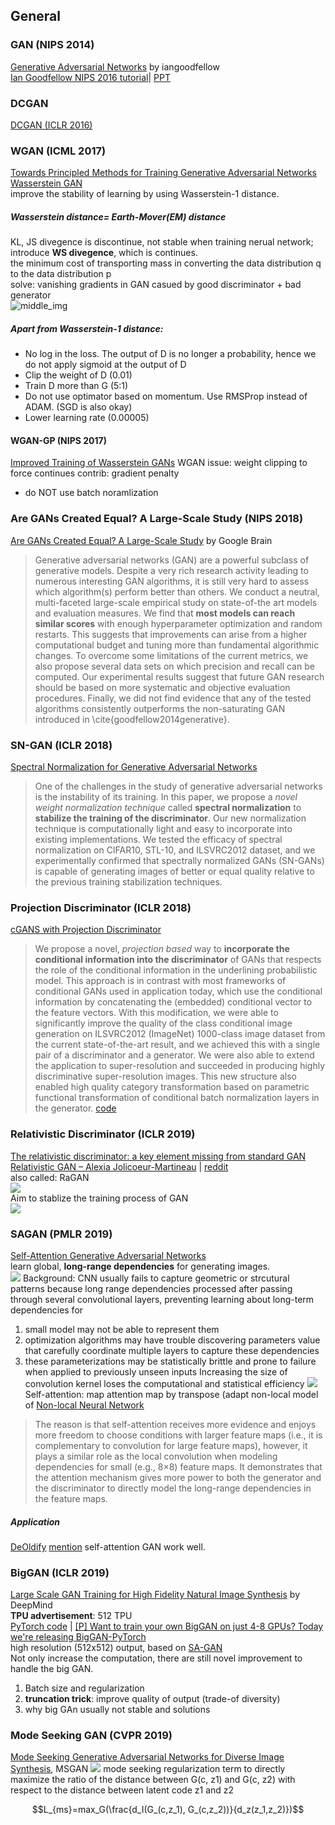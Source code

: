 ## General

### GAN (NIPS 2014)
[Generative Adversarial Networks](https://arxiv.org/abs/1406.2661) by iangoodfellow  
[Ian Goodfellow NIPS 2016 tutorial](https://arxiv.org/pdf/1701.00160.pdf)| [PPT](http://www.iangoodfellow.com/slides/2016-12-04-NIPS.pdf) 

### DCGAN
[DCGAN (ICLR 2016)](GAN_repersentation_learning.html#dcgan-iclr-2016)

<!--
### LSGAN
[Least Squares Generative Adversarial Networks](https://arxiv.org/abs/1611.04076)  
adopt least squares loss function for the discriminator, which yeilds minimizing the Pearson x^2 divergence  
Notes: [Gapeng](https://zhuanlan.zhihu.com/p/25768099) said change the loss in DCGAN without modification of model architecture do not imporve result
-->

### WGAN (ICML 2017)
[Towards Principled Methods for Training Generative Adversarial Networks](https://arxiv.org/abs/1701.04862)
[Wasserstein GAN](https://arxiv.org/abs/1701.07875)  
improve the stability of learning by using Wasserstein-1 distance. 
##### Wasserstein distance= Earth-Mover(EM) distance
KL, JS divegence is discontinue, not stable when training nerual network; introduce **WS divegence**, which is continues.  
the minimum cost of transporting mass in converting the data distribution q to the data distribution p  
solve: vanishing gradients in GAN casued by good discriminator + bad generator  
![middle_img](img/WGAN_critic.png)
##### Apart from Wasserstein-1 distance:
* No log in the loss. The output of D is no longer a probability, hence we do not apply sigmoid at the output of D
* Clip the weight of D (0.01)
* Train D more than G (5:1)
* Do not use optimator based on momentum. Use RMSProp instead of ADAM. (SGD is also okay)
* Lower learning rate (0.00005)
#### WGAN-GP (NIPS 2017)
[Improved Training of Wasserstein GANs](https://arxiv.org/abs/1704.00028)
WGAN issue: weight clipping to force continues
contrib: gradient penalty
* do NOT use batch noramlization

### Are GANs Created Equal? A Large-Scale Study (NIPS 2018)
[Are GANs Created Equal? A Large-Scale Study](https://arxiv.org/pdf/1711.10337.pdf) by Google Brain  
> Generative adversarial networks (GAN) are a powerful subclass of generative models. Despite a very rich research activity leading to numerous interesting GAN algorithms, it is still very hard to assess which algorithm(s) perform better than others. We conduct a neutral, multi-faceted large-scale empirical study on state-of-the art models and evaluation measures. We find that **most models can reach similar scores** with enough hyperparameter optimization and random restarts. This suggests that improvements can arise from a higher computational budget and tuning more than fundamental algorithmic changes. To overcome some limitations of the current metrics, we also propose several data sets on which precision and recall can be computed. Our experimental results suggest that future GAN research should be based on more systematic and objective evaluation procedures. Finally, we did not find evidence that any of the tested algorithms consistently outperforms the non-saturating GAN introduced in \cite{goodfellow2014generative}.

### SN-GAN (ICLR 2018)
[Spectral Normalization for Generative Adversarial Networks](https://openreview.net/pdf?id=B1QRgziT-)  
> One of the challenges in the study of generative adversarial networks is the instability of its training. In this paper, we propose a *novel weight normalization technique* called **spectral normalization** to **stabilize the training of the discriminator**. Our new normalization technique is computationally light and easy to incorporate into existing implementations. We tested the efficacy of spectral normalization on CIFAR10, STL-10, and ILSVRC2012 dataset, and we experimentally confirmed that spectrally normalized GANs (SN-GANs) is capable of generating images of better or equal quality relative to the previous training stabilization techniques.

### Projection Discriminator (ICLR 2018)
[cGANS with Projection Discriminator](https://openreview.net/pdf?id=ByS1VpgRZ)  
> We propose a novel, *projection based* way to **incorporate the conditional information into the discriminator** of GANs that respects the role of the conditional information in the underlining probabilistic model. This approach is in contrast with most frameworks of conditional GANs used in application today, which use the conditional information by concatenating the (embedded) conditional vector to the feature vectors. With this modification, we were able to significantly improve the quality of the class conditional image generation on ILSVRC2012 (ImageNet) 1000-class image dataset from the current state-of-the-art result, and we achieved this with a single pair of a discriminator and a generator. We were also able to extend the application to super-resolution and succeeded in producing highly discriminative super-resolution images. This new structure also enabled high quality category transformation based on parametric functional transformation of conditional batch normalization layers in the generator. 
[code](https://github.com/pfnet-research/sngan_projection)

### Relativistic Discriminator (ICLR 2019)
[The relativistic discriminator: a key element missing from standard GAN](https://arxiv.org/abs/1807.00734)  
[Relativistic GAN – Alexia Jolicoeur-Martineau](https://ajolicoeur.wordpress.com/relativisticgan/) | [reddit](https://www.reddit.com/r/MachineLearning/comments/8vr9am/r_the_relativistic_discriminator_a_key_element/)  
also called: RaGAN  
![](https://ajolicoeur.files.wordpress.com/2018/06/screenshot-from-2018-06-30-11-04-05.png)  
Aim to stablize the training process of GAN  
![](img/RaGAN_explaination.png)

### SAGAN (PMLR 2019)
[Self-Attention Generative Adversarial Networks](https://arxiv.org/pdf/1805.08318.pdf)  
learn global, **long-range dependencies** for generating images.  
![](img/SAGAN_attention_map.png)
Background: CNN usually fails to capture geometric or strcutural patterns because long range dependencies processed after passing through several convolutional layers, preventing learning about long-term dependencies for 
1. small model may not be able to represent them
2. optimization algorithms may have trouble discovering parameters value that carefully coordinate multiple layers to capture these dependencies
3. these parameterizations may be statistically brittle and prone to failure when applied to previously unseen inputs
Increasing the size of convolution kernel loses the computational and statistical efficiency
![](img/SAGAN_module.png)
Self-attention: map attention map by transpose (adapt non-local model of [Non-local Neural Network](/basic/attention.html#non-local-neural-networks-cvpr-2018)

> The reason is that self-attention receives more evidence and enjoys more freedom to choose conditions with larger feature maps
(i.e., it is complementary to convolution for large feature maps), however, it plays a similar role as the local convolution when modeling dependencies for small (e.g., 8×8) feature maps. It demonstrates that the attention mechanism gives more power to both the generator and the discriminator to directly model the long-range dependencies in the feature maps. 
##### Application
[DeOldify](https://github.com/jantic/DeOldify) [mention](https://www.reddit.com/r/MachineLearning/comments/9tcfls/p_introducing_deoldify_a_progressive/) self-attention GAN work well.

### BigGAN (ICLR 2019)
[Large Scale GAN Training for High Fidelity Natural Image Synthesis](https://arxiv.org/abs/1809.11096) by DeepMind  
__TPU advertisement__: 512 TPU  
[PyTorch code](https://github.com/ajbrock/BigGAN-PyTorch) | 
[\[P\] Want to train your own BigGAN on just 4-8 GPUs? Today we're releasing BigGAN-PyTorch](https://www.reddit.com/r/MachineLearning/comments/b461zt/p_want_to_train_your_own_biggan_on_just_48_gpus/)  
high resolution (512x512) output, based on [SA-GAN](#sa-gan-pmlr-2019)  
Not only increase the computation, there are still novel improvement to handle the big GAN.
1. Batch size and regularization
2. **truncation trick**: improve quality of output (trade-of diversity)
3. why big GAn usually not stable and solutions

### Mode Seeking GAN (CVPR 2019)
[Mode Seeking Generative Adversarial Networks for Diverse Image Synthesis](http://openaccess.thecvf.com/content_CVPR_2019/papers/Mao_Mode_Seeking_Generative_Adversarial_Networks_for_Diverse_Image_Synthesis_CVPR_2019_paper.pdf), MSGAN
![](img/Mode_Seeking_GAN.png)
mode seeking regularization term to directly maximize the ratio of the distance between G(c, z1) and G(c, z2) with respect to the distance between latent code z1 and z2  
```math
L_{ms}=max_G(\frac{d_I(G_(c,z_1), G_(c,z_2))}{d_z(z_1,z_2)})
```
